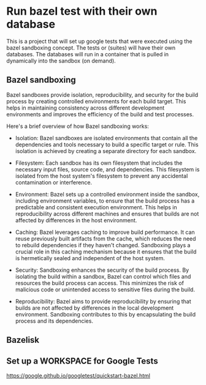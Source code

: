 # Run bazel test with their own database

This is a project that will set up google tests that were executed using the bazel sandboxing concept. The tests or (suites) will have their own databases. The databases will run in a container that is pulled in dynamically into the sandbox (on demand).

## Bazel sandboxing

Bazel sandboxes provide isolation, reproducibility, and security for the build process by creating controlled environments for each build target. This helps in maintaining consistency across different development environments and improves the efficiency of the build and test processes.

Here's a brief overview of how Bazel sandboxing works:
* Isolation: Bazel sandboxes are isolated environments that contain all the dependencies and tools necessary to build a specific target or rule. This isolation is achieved by creating a separate directory for each sandbox.

* Filesystem: Each sandbox has its own filesystem that includes the necessary input files, source code, and dependencies. This filesystem is isolated from the host system's filesystem to prevent any accidental contamination or interference.

* Environment: Bazel sets up a controlled environment inside the sandbox, including environment variables, to ensure that the build process has a predictable and consistent execution environment. This helps in reproducibility across different machines and ensures that builds are not affected by differences in the host environment.

* Caching: Bazel leverages caching to improve build performance. It can reuse previously built artifacts from the cache, which reduces the need to rebuild dependencies if they haven't changed. Sandboxing plays a crucial role in this caching mechanism because it ensures that the build is hermetically sealed and independent of the host system.

* Security: Sandboxing enhances the security of the build process. By isolating the build within a sandbox, Bazel can control which files and resources the build process can access. This minimizes the risk of malicious code or unintended access to sensitive files during the build.

* Reproducibility: Bazel aims to provide reproducibility by ensuring that builds are not affected by differences in the local development environment. Sandboxing contributes to this by encapsulating the build process and its dependencies.

## Bazelisk

## Set up a WORKSPACE for Google Tests

https://google.github.io/googletest/quickstart-bazel.html
